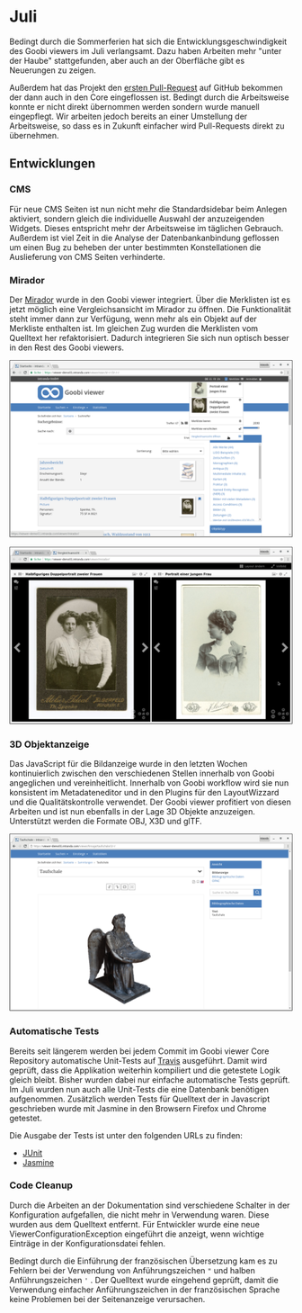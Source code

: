 # Juli

Bedingt durch die Sommerferien hat sich die Entwicklungsgeschwindigkeit des Goobi viewers im Juli verlangsamt. Dazu haben Arbeiten mehr "unter der Haube" stattgefunden, aber auch an der Oberfläche gibt es Neuerungen zu zeigen.

Außerdem hat das Projekt den [ersten Pull-Request](https://github.com/intranda/goobi-viewer-core/pull/1) auf GitHub bekommen der dann auch in den Core eingeflossen ist. Bedingt durch die Arbeitsweise konnte er nicht direkt übernommen werden sondern wurde manuell eingepflegt. Wir arbeiten jedoch bereits an einer Umstellung der Arbeitsweise, so dass es in Zukunft einfacher wird Pull-Requests direkt zu übernehmen.

## Entwicklungen <a href="#entwicklungen" id="entwicklungen"></a>

### CMS <a href="#cms" id="cms"></a>

Für neue CMS Seiten ist nun nicht mehr die Standardsidebar beim Anlegen aktiviert, sondern gleich die individuelle Auswahl der anzuzeigenden Widgets. Dieses entspricht mehr der Arbeitsweise im täglichen Gebrauch. Außerdem ist viel Zeit in die Analyse der Datenbankanbindung geflossen um einen Bug zu beheben der unter bestimmten Konstellationen die Auslieferung von CMS Seiten verhinderte.

### Mirador <a href="#mirador" id="mirador"></a>

Der [Mirador](http://projectmirador.org/) wurde in den Goobi viewer integriert. Über die Merklisten ist es jetzt möglich eine Vergleichsansicht im Mirador zu öffnen. Die Funktionalität steht immer dann zur Verfügung, wenn mehr als ein Objekt auf der Merkliste enthalten ist. Im gleichen Zug wurden die Merklisten vom Quelltext her refaktorisiert. Dadurch integrieren Sie sich nun optisch besser in den Rest des Goobi viewers.

![Die Vergleichsansicht kann aus der Merkliste heraus geöffnet werden](<../.gitbook/assets/2018-07 comparison view.png>)

![Beispiel für die Vergleichsansicht im Mirador](<../.gitbook/assets/2018-07 comparison view mirador.png>)

### 3D Objektanzeige <a href="#3d-objektanzeige" id="3d-objektanzeige"></a>

Das JavaScript für die Bildanzeige wurde in den letzten Wochen kontinuierlich zwischen den verschiedenen Stellen innerhalb von Goobi angeglichen und vereinheitlicht. Innerhalb von Goobi workflow wird sie nun konsistent im Metadateneditor und in den Plugins für den LayoutWizzard und die Qualitätskontrolle verwendet. Der Goobi viewer profitiert von diesen Arbeiten und ist nun ebenfalls in der Lage 3D Objekte anzuzeigen. Unterstützt werden die Formate OBJ, X3D und glTF.

![Ein Beispiel 3D-Objekt in dem Goobi viewer](<../.gitbook/assets/2018-07 3d object.png>)

### Automatische Tests <a href="#automatische-tests" id="automatische-tests"></a>

Bereits seit längerem werden bei jedem Commit im Goobi viewer Core Repository automatische Unit-Tests auf [Travis](https://travis-ci.org/intranda/goobi-viewer-core/) ausgeführt. Damit wird geprüft, dass die Applikation weiterhin kompiliert und die getestete Logik gleich bleibt. Bisher wurden dabei nur einfache automatische Tests geprüft. Im Juli wurden nun auch alle Unit-Tests die eine Datenbank benötigen aufgenommen. Zusätzlich werden Tests für Quelltext der in Javascript geschrieben wurde mit Jasmine in den Browsern Firefox und Chrome getestet.

Die Ausgabe der Tests ist unter den folgenden URLs zu finden:

* ​[JUnit](https://intranda.github.io/goobi-viewer-core/goobi-viewer-core/test-reports-html/)​
* ​[Jasmine](https://intranda.github.io/goobi-viewer-core/goobi-viewer-core/test-reports-karma/)​

### Code Cleanup <a href="#code-cleanup" id="code-cleanup"></a>

Durch die Arbeiten an der Dokumentation sind verschiedene Schalter in der Konfiguration aufgefallen, die nicht mehr in Verwendung waren. Diese wurden aus dem Quelltext entfernt. Für Entwickler wurde eine neue ViewerConfigurationException eingeführt die anzeigt, wenn wichtige Einträge in der Konfigurationsdatei fehlen.

Bedingt durch die Einführung der französischen Übersetzung kam es zu Fehlern bei der Verwendung von Anführungszeichen `"` und halben Anführungszeichen `'` . Der Quelltext wurde eingehend geprüft, damit die Verwendung einfacher Anführungszeichen in der französischen Sprache keine Problemen bei der Seitenanzeige verursachen.[\
](https://docs.intranda.com/goobi-viewer-de/digests/2018/juni)
